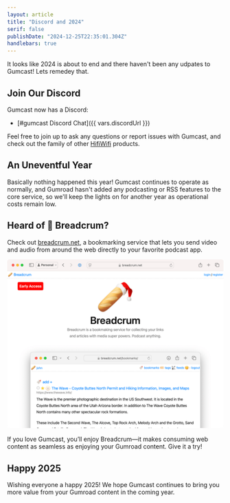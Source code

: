 ```yaml
---
layout: article
title: "Discord and 2024"
serif: false
publishDate: "2024-12-25T22:35:01.304Z"
handlebars: true
---
```


It looks like 2024 is about to end and there haven't been any udpates to Gumcast! Lets remedey that.

## Join Our Discord

Gumcast now has a Discord:

- [#gumcast Discord Chat]({{ vars.discordUrl }})

Feel free to join up to ask any questions or report issues with Gumcast, and check out the family of other [HifiWifi](https://hifiwi.fi) products.

## An Uneventful Year

Basically nothing happened this year! Gumcast continues to operate as normally, and Gumroad hasn't added any podcasting or RSS features to the core service, so we'll keep the lights on for another year as operational costs remain low.

## Heard of 🥖 Breadcrum?

Check out [breadcrum.net](https://breadcrum.net), a bookmarking service that lets you send video and audio from around the web directly to your favorite podcast app.

![Breadcrum Screenshot](./img/breadcrum.png)

If you love Gumcast, you’ll enjoy Breadcrum—it makes consuming web content as seamless as enjoying your Gumroad content. Give it a try!

## Happy 2025

Wishing everyone a happy 2025! We hope Gumcast continues to bring you more value from your Gumroad content in the coming year.
